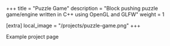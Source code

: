 +++
title = "Puzzle Game"
description = "Block pushing puzzle game/engine written in C++ using OpenGL and GLFW"
weight = 1

[extra]
local_image = "/projects/puzzle-game.png"
+++

Example project page
